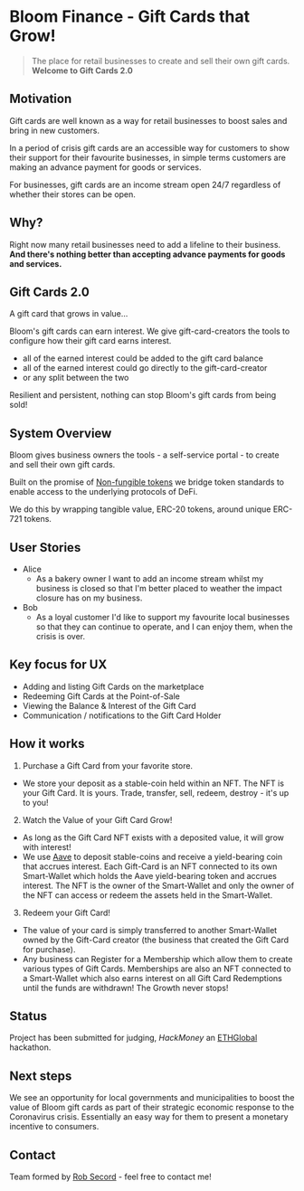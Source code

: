 # Bloom Finance - Gift Cards that Grow!
> The place for retail businesses to create and sell their own gift cards. **Welcome to Gift Cards 2.0**

## Motivation

Gift cards are well known as a way for retail businesses to boost sales and bring in new customers.

In a period of crisis gift cards are an accessible way for customers to show their support for their favourite businesses, in simple terms customers are making an advance payment for goods or services.

For businesses, gift cards are an income stream open 24/7 regardless of whether their stores can be open.

## Why?

Right now many retail businesses need to add a lifeline to their business. **And there's nothing better than accepting advance payments for goods and services.**

## Gift Cards 2.0

A gift card that grows in value...

Bloom's gift cards can earn interest. We give gift-card-creators the tools to configure how their gift card earns interest.

- all of the earned interest could be added to the gift card balance
- all of the earned interest could go directly to the gift-card-creator
- or any split between the two

Resilient and persistent, nothing can stop Bloom's gift cards from being sold!

## System Overview

Bloom gives business owners the tools - a self-service portal - to create and sell their own gift cards.

Built on the promise of [Non-fungible tokens](https://opensea.io/blog/guides/non-fungible-tokens/) we bridge token standards to enable access to the underlying protocols of DeFi.

We do this by wrapping tangible value, ERC-20 tokens, around unique ERC-721 tokens.

## User Stories

* Alice
  - As a bakery owner I want to add an income stream whilst my business is closed so that I'm better placed to weather the impact closure has on my business.
* Bob
  - As a loyal customer I'd like to support my favourite local businesses so that they can continue to operate, and I can enjoy them, when the crisis is over.

## Key focus for UX

- Adding and listing Gift Cards on the marketplace
- Redeeming Gift Cards at the Point-of-Sale
- Viewing the Balance & Interest of the Gift Card
- Communication / notifications to the Gift Card Holder

## How it works

1. Purchase a Gift Card from your favorite store.

- We store your deposit as a stable-coin held within an NFT.  The NFT is your Gift Card.  It is yours.  Trade, transfer, sell, redeem, destroy - it's up to you!  

2. Watch the Value of your Gift Card Grow!

- As long as the Gift Card NFT exists with a deposited value, it will grow with interest!
- We use [Aave](https://aave.com/) to deposit stable-coins and receive a yield-bearing coin that accrues interest.  Each Gift-Card is an NFT connected to its own Smart-Wallet which holds the Aave yield-bearing token and accrues interest.  The NFT is the owner of the Smart-Wallet and only the owner of the NFT can access or redeem the assets held in the Smart-Wallet.  

3. Redeem your Gift Card!

- The value of your card is simply transferred to another Smart-Wallet owned by the Gift-Card creator (the business that created the Gift Card for purchase).
- Any business can Register for a Membership which allow them to create various types of Gift Cards.  Memberships are also an NFT connected to a Smart-Wallet which also earns interest on all Gift Card Redemptions until the funds are withdrawn!  The Growth never stops!


## Status
Project has been submitted for judging, _HackMoney_ an [ETHGlobal](https://www.ethglobal.co/) hackathon.

## Next steps
We see an opportunity for local governments and municipalities to boost the value of Bloom gift cards as part of their strategic economic response to the Coronavirus crisis. Essentially an easy way for them to present a monetary incentive to consumers.

## Contact
Team formed by [Rob Secord](https://twitter.com/robsecord) - feel free to contact me!
